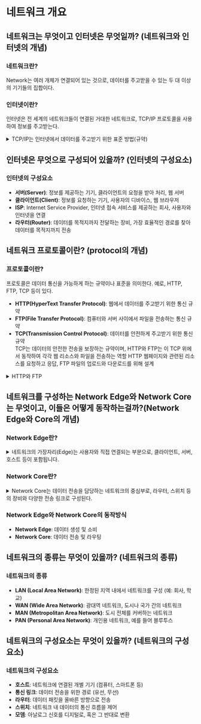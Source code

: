 # 네트워크 개요

## 네트워크는 무엇이고 인터넷은 무엇일까? (네트워크와 인터넷의 개념)

### 네트워크란?
Network는 여러 개체가 연결되어 있는 것으로, 데이터를 주고받을 수 있는 두 대 이상의 기기들의 집합이다.

### 인터넷이란?
인터넷은 전 세계의 네트워크들이 연결된 거대한 네트워크로, TCP/IP 프로토콜을 사용하여 정보를 주고받는다.
<details xmlns="http://www.w3.org/1999/html">
<summary>TCP/IP는 인터넷에서 데이터를 주고받기 위한 표준 방법(규약)</summary>

TCP(Transmission Control Protocol)
TCP는 "어떻게" 데이터를 안전하게 보내고 받을지의 '방법' 부분  
데이터가 크면 여러 조각으로 나누어져 보내지는데, TCP는 이러한 데이터 조각들을 전달하고 재조립하는 역할

IP(Internet Protocol)
IP는 "어디로" 데이터를 보내야 하는지의 '주소' 부분  
컴퓨터나 디바이스가 인터넷에 연결될 때마다 고유한 주소를 가짐
</details>

## 인터넷은 무엇으로 구성되어 있을까? (인터넷의 구성요소)

### 인터넷의 구성요소
- **서버(Server)**: 정보를 제공하는 기기, 클라이언트의 요청을 받아 처리, 웹 서버
- **클라이언트(Client)**: 정보를 요청하는 기기, 사용자의 디바이스, 웹 브라우저
- **ISP**: Internet Service Provider, 인터넷 접속 서비스를 제공하는 회사, 사용자와 인터넷을 연결
- **라우터(Router)**: 데이터를 목적지까지 전달하는 장비, 가장 효율적인 경로를 찾아 데이터를 목적지까지 전송

## 네트워크 프로토콜이란? (protocol의 개념)

### 프로토콜이란?
프로토콜은 데이터 통신을 가능하게 하는 규약이나 표준을 의미한다. 예로, HTTP, FTP, TCP 등이 있다.
- **HTTP(HyperText Transfer Protocol)**: 웹에서 데이터를 주고받기 위한 통신 규약
- **FTP(File Transfer Protocol)**: 컴퓨터와 서버 사이에서 파일을 전송하는 통신 규약
- **TCP(Transmission Control Protocol)**: 데이터를 안전하게 주고받기 위한 통신 규약  
TCP는 데이터의 안전한 전송을 보장하는 규약이며, HTTP와 FTP는 이 TCP 위에서 동작하여 각각 웹 리소스와 파일을 전송하는 역할
HTTP 웹페이지와 관련된 리소스를 요청하고 응답, FTP 파일의 업로드와 다운로드를 위해 설계
<details>
<summary>HTTP와 FTP</summary>

- 인터넷의 초기 역사:  
인터넷의 초기 단계에서는 다양한 프로토콜들이 각자의 특정 목적에 맞춰 개발되었습니다. FTP는 1971년에 처음 도입되었고, 그 이후로 파일을 효과적으로 전송하기 위한 목적으로 활용되었습니다. 반면 HTTP는 1990년대 초반 월드 와이드 웹의 등장과 함께 개발되었으며, 웹 문서의 연결 및 전송에 특화된 프로토콜로 설계되었습니다.

- 특화된 기능:  
FTP: FTP는 파일 전송에 특화된 기능을 제공합니다. 디렉토리 리스팅, 파일 업로드 및 다운로드, 파일 권한 설정, 여러 파일 및 디렉토리의 동시 전송 등의 기능이 필요했기 때문에 FTP는 이러한 작업을 위해 설계되었습니다.
HTTP: HTTP는 하이퍼텍스트 문서와 관련 리소스를 요청하고 전송하는 것이 주요 목적이었습니다. 이후, 웹의 발전과 함께 이미지, 동영상, 스크립트 등 다양한 미디어 타입의 리소스를 전송하게 되었습니다.

- 사용 편의성과 유용성:  
FTP: FTP 클라이언트를 사용하면 사용자는 서버에 직접 파일을 업로드하거나 다운로드할 수 있습니다. 이것은 웹 호스팅, 소프트웨어 배포 등의 시나리오에서 매우 유용했습니다.
HTTP: 웹 브라우저의 등장과 함께 사용자는 텍스트 기반의 하이퍼링크를 클릭하여 웹 문서를 탐색할 수 있게 되었습니다. 이는 정보의 쉬운 접근과 확산을 가능하게 했습니다.

- 세션 관리:  
FTP: 연속적인 파일 전송과 서버와의 지속적인 상호작용이 필요하기 때문에 상태가 있는 세션을 유지합니다.
HTTP: 각 요청은 독립적이며, 웹 서버는 이전 요청의 상태를 기억하지 않는 상태가 없는(stateless) 방식을 선택했습니다. 이는 확장성을 높이고 대규모 웹 트래픽을 효과적으로 처리하는 데 도움을 줍니다.
</details>

## 네트워크를 구성하는 Network Edge와 Network Core는 무엇이고, 이들은 어떻게 동작하는걸까?(Network Edge와 Core의 개념)

### Network Edge란?
<details>
<summary>네트워크의 가장자리(Edge)는 사용자와 직접 연결되는 부분으로, 클라이언트, 서버, 호스트 등이 포함됩니다.</summary>

- 개념: 네트워크의 가장자리(Edge)는 네트워크의 "테두리" 부분을 의미하며, 사용자나 장치가 실제로 네트워크에 접속하는 지점을 말합니다.

- 특성: 이 영역은 데이터의 생성과 소비가 주로 발생하는 곳으로, 사용자들이 네트워크를 통해 데이터를 생산하고 사용하는 공간입니다.

- 예시: 이 영역에는 사용자의 개인 컴퓨터, 스마트폰, 태블릿, 서버, 액세스 포인트 등이 포함됩니다. 이러한 장치들은 주로 애플리케이션을 실행하고 데이터를 생성하거나 소비합니다.
</details>

### Network Core란?
<details>
<summary>Network Core는 데이터 전송을 담당하는 네트워크의 중심부로, 라우터, 스위치 등의 장비와 다양한 전송 링크로 구성된다.</summary>

- 개념: Network Core는 네트워크의 "중심" 또는 "핵심" 부분을 의미합니다. 이 영역은 데이터 패킷이 네트워크 내에서 어떻게 전송되는지를 처리합니다.

- 특성: 빠르게 대량의 데이터 패킷을 전송하고, 패킷의 경로를 결정하는 역할을 합니다.

- 예시: 라우터와 스위치와 같은 장치들이 이 영역에 주로 위치합니다. 이러한 장치들은 네트워크 전반에 걸쳐 패킷을 라우팅하거나 스위칭하는 역할을 합니다.
</details>

### Network Edge와 Network Core의 동작방식
- **Network Edge**: 데이터 생성 및 소비
- **Network Core**: 데이터 전송 및 라우팅

## 네트워크의 종류는 무엇이 있을까? (네트워크의 종류)

### 네트워크의 종류
- **LAN (Local Area Network)**: 한정된 지역 내에서 네트워크를 구성 (예: 회사, 학교)
- **WAN (Wide Area Network)**: 광대역 네트워크, 도시나 국가 간의 네트워크
- **MAN (Metropolitan Area Network)**: 도시 전체를 커버하는 네트워크
- **PAN (Personal Area Network)**: 개인용 네트워크, 예를 들어 블루투스

## 네트워크의 구성요소는 무엇이 있을까? (네트워크의 구성요소)

### 네트워크의 구성요소
- **호스트**: 네트워크에 연결된 개별 기기 (컴퓨터, 스마트폰 등)
- **통신 링크**: 데이터 전송을 위한 경로 (유선, 무선)
- **라우터**: 데이터 패킷을 올바른 방향으로 전송
- **스위치**: 네트워크 내 데이터의 통신 흐름을 제어
- **모뎀**: 아날로그 신호를 디지털로, 혹은 그 반대로 변환
